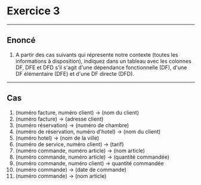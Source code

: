 # Exercice 3

---

## Enoncé

1. A partir des cas suivants qui répresente notre contexte (toutes les informations à disposition), indiquez dans un tableau avec les colonnes DF, DFE et DFD s'il s'agit d'une dépendance fonctionnelle (DF), d'une DF élémentaire (DFE) et d'une DF directe (DFD).

---

## Cas

1. (numéro facture, numéro client) -> (nom du client)
2. (numéro facture) -> (adresse client)
3. (numéro réservation) -> (numéro de chambre)
4. (numéro de réservation, numéro d'hotel) -> (nom du client)
5. (numéro hotel) -> (nom de la ville)
6. (numéro de service, numéro client) -> (tarif)
7. (numéro commande, numéro article) -> (nom article)
8. (numéro commande, numéro article) -> (quantité commandée)
9. (numéro commande, numéro client) -> quantité commandée
10. (numéro commande) -> (date de commande)
11. (numéro commande) -> (nom article)
